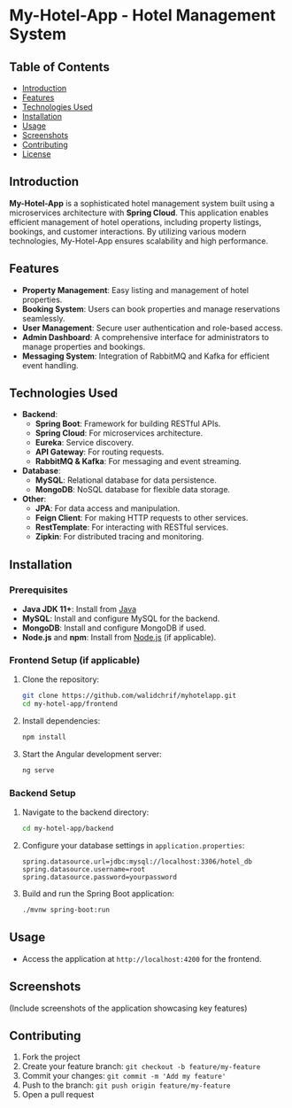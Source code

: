 # My-Hotel-App - Hotel Management System

## Table of Contents
- [Introduction](#introduction)
- [Features](#features)
- [Technologies Used](#technologies-used)
- [Installation](#installation)
- [Usage](#usage)
- [Screenshots](#screenshots)
- [Contributing](#contributing)
- [License](#license)

## Introduction
**My-Hotel-App** is a sophisticated hotel management system built using a microservices architecture with **Spring Cloud**. This application enables efficient management of hotel operations, including property listings, bookings, and customer interactions. By utilizing various modern technologies, My-Hotel-App ensures scalability and high performance.

## Features
- **Property Management**: Easy listing and management of hotel properties.
- **Booking System**: Users can book properties and manage reservations seamlessly.
- **User Management**: Secure user authentication and role-based access.
- **Admin Dashboard**: A comprehensive interface for administrators to manage properties and bookings.
- **Messaging System**: Integration of RabbitMQ and Kafka for efficient event handling.

## Technologies Used
- **Backend**:
  - **Spring Boot**: Framework for building RESTful APIs.
  - **Spring Cloud**: For microservices architecture.
  - **Eureka**: Service discovery.
  - **API Gateway**: For routing requests.
  - **RabbitMQ & Kafka**: For messaging and event streaming.
- **Database**: 
  - **MySQL**: Relational database for data persistence.
  - **MongoDB**: NoSQL database for flexible data storage.
- **Other**: 
  - **JPA**: For data access and manipulation.
  - **Feign Client**: For making HTTP requests to other services.
  - **RestTemplate**: For interacting with RESTful services.
  - **Zipkin**: For distributed tracing and monitoring.

## Installation

### Prerequisites
- **Java JDK 11+**: Install from [Java](https://www.oracle.com/java/technologies/javase-jdk11-downloads.html)
- **MySQL**: Install and configure MySQL for the backend.
- **MongoDB**: Install and configure MongoDB if used.
- **Node.js** and **npm**: Install from [Node.js](https://nodejs.org) (if applicable).

### Frontend Setup (if applicable)
1. Clone the repository:
   ```bash
   git clone https://github.com/walidchrif/myhotelapp.git
   cd my-hotel-app/frontend
   ```
2. Install dependencies:
   ```bash
   npm install
   ```
3. Start the Angular development server:
   ```bash
   ng serve
   ```

### Backend Setup
1. Navigate to the backend directory:
   ```bash
   cd my-hotel-app/backend
   ```
2. Configure your database settings in `application.properties`:
   ```properties
   spring.datasource.url=jdbc:mysql://localhost:3306/hotel_db
   spring.datasource.username=root
   spring.datasource.password=yourpassword
   ```
3. Build and run the Spring Boot application:
   ```bash
   ./mvnw spring-boot:run
   ```

## Usage
- Access the application at `http://localhost:4200` for the frontend.

## Screenshots
(Include screenshots of the application showcasing key features)

## Contributing
1. Fork the project
2. Create your feature branch: `git checkout -b feature/my-feature`
3. Commit your changes: `git commit -m 'Add my feature'`
4. Push to the branch: `git push origin feature/my-feature`
5. Open a pull request
